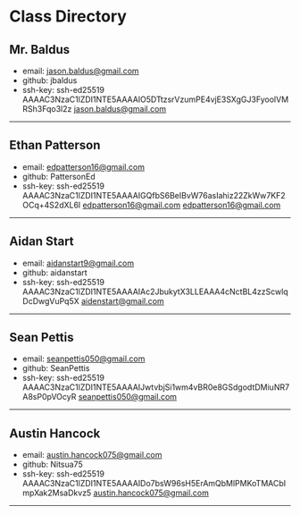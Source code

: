 # Class Directory

## Mr. Baldus

* email: jason.baldus@gmail.com  
* github: jbaldus  
* ssh-key: ssh-ed25519 AAAAC3NzaC1lZDI1NTE5AAAAIO5DTtzsrVzumPE4vjE3SXgGJ3FyoolVMRSh3Fqo3l2z jason.baldus@gmail.com

---

## Ethan Patterson

* email: edpatterson16@gmail.com
* github: PattersonEd
* ssh-key: ssh-ed25519 AAAAC3NzaC1lZDI1NTE5AAAAIGQfbS6BeIBvW76asIahiz22ZkWw7KF2OCq+4S2dXL6l edpatterson16@gmail.com edpatterson16@gmail.com

---

## Aidan Start

* email: aidanstart9@gmail.com  
* github: aidanstart 
* ssh-key: ssh-ed25519 AAAAC3NzaC1lZDI1NTE5AAAAIAc2JbukytX3LLEAAA4cNctBL4zzScwlqDcDwgVuPq5X aidenstart@gmail.com

---

## Sean Pettis

* email: seanpettis050@gmail.com
* github: SeanPettis
* ssh-key: ssh-ed25519 AAAAC3NzaC1lZDI1NTE5AAAAIJwtvbjSi1wm4vBR0e8GSdgodtDMiuNR7A8sP0pVOcyR seanpettis050@gmail.com

---

## Austin Hancock

* email: austin.hancock075@gmail.com
* github: Nitsua75
* ssh-key: ssh-ed25519 AAAAC3NzaC1lZDI1NTE5AAAAIDo7bsW96sH5ErAmQbMlPMKoTMACbImpXak2MsaDkvz5 austin.hancock075@gmail.com

---

